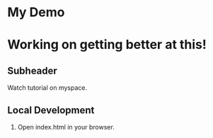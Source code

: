 # My Demo

# Working on getting better at this!

## Subheader

Watch tutorial on myspace.

## Local Development

1. Open index.html in your browser.
